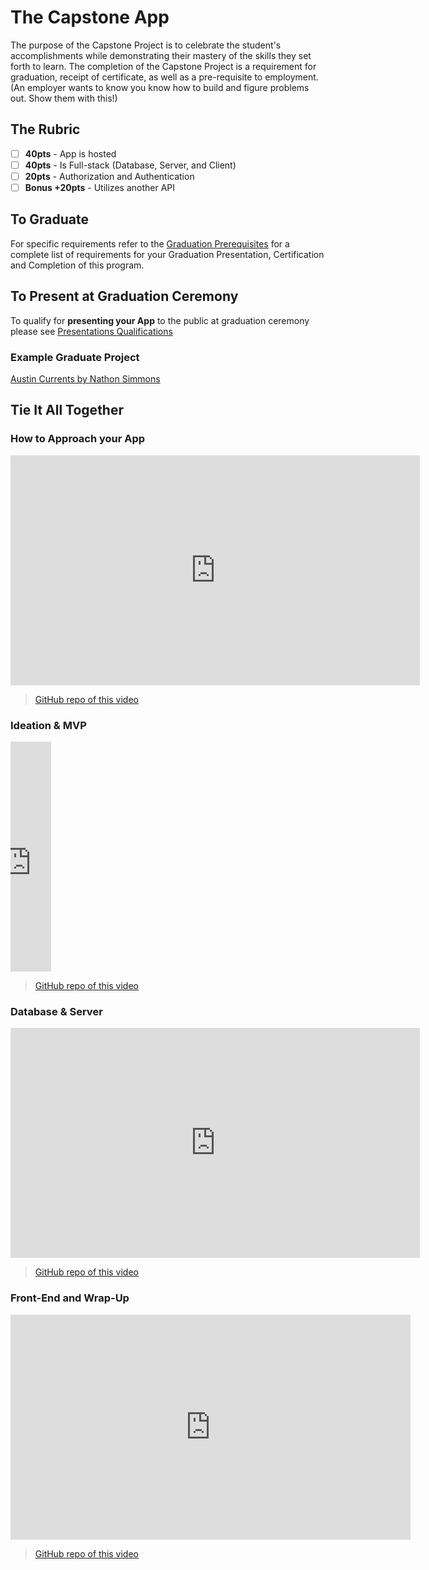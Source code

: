 # The Capstone App

The purpose of the Capstone Project is to celebrate the student's accomplishments while demonstrating their mastery of the skills they set forth to learn. The completion of the Capstone Project is a requirement for graduation, receipt of certificate, as well as a pre-requisite to employment. (An employer wants to know you know how to build and figure problems out. Show them with this!)

## The Rubric

- [ ] **40pts** - App is hosted
- [ ] **40pts** - Is Full-stack (Database, Server, and Client)
- [ ] **20pts** - Authorization and Authentication
- [ ] **Bonus +20pts** - Utilizes another API

## To Graduate

For specific requirements refer to the [Graduation Prerequisites](./../additionalResources/graduationPrerequisites.md) for a complete list of requirements for your Graduation Presentation, Certification and Completion of this program.

## To Present at Graduation Ceremony

To qualify for **presenting your App** to the public at graduation ceremony please see [Presentations Qualifications](./presentationsQualifications.md)

### Example Graduate Project

[Austin Currents by Nathon Simmons](http://www.austincurrents.com/)

## Tie It All Together

### How to Approach your App

<!-- ! Video Content: Clayton@ACA - Tie It All Together: Overview 411.4.5.1 -->
<iframe src="https://player.vimeo.com/video/496108615?color=2565EF&byline=0&portrait=0" width="655" height="368" frameborder="0" allow="autoplay; fullscreen" allowfullscreen></iframe>

> [GitHub repo of this video](https://github.com/AustinCodingAcademy/tie-it-all-together)

### Ideation & MVP

<!-- TODO The video on Vimeo needs to be edited so the opening frame matches the content -->
<!-- ! Video Content: Clayton@ACA - Tie It All Together: Ideation & MVP  411.4.5.2 -->
<iframe src="https://player.vimeo.com/video/496118730?color=2565EF&byline=0&portrait=0" width="65" height="368" frameborder="0" allow="autoplay; fullscreen" allowfullscreen></iframe>

> [GitHub repo of this video](https://github.com/AustinCodingAcademy/tie-it-all-together)

### Database & Server

<!-- ! Video Content: Clayton@ACA - Tie It All Together: DB & Sever 411.4.5.3 -->
<iframe src="https://player.vimeo.com/video/496128288?color=2565EF&byline=0&portrait=0" width="655" height="368" frameborder="0" allow="autoplay; fullscreen" allowfullscreen></iframe>

> [GitHub repo of this video](https://github.com/AustinCodingAcademy/tie-it-all-together)

### Front-End and Wrap-Up

<!-- ! Video Content: Clayton@ACA - Tie It All Together: Front-End and Wrap-Up  411.4.5.4 -->
<iframe src="https://player.vimeo.com/video/496138429?color=2565EF&byline=0&portrait=0" width="640" height="360" frameborder="0" allow="autoplay; fullscreen" allowfullscreen></iframe>

> [GitHub repo of this video](https://github.com/AustinCodingAcademy/tie-it-all-together)